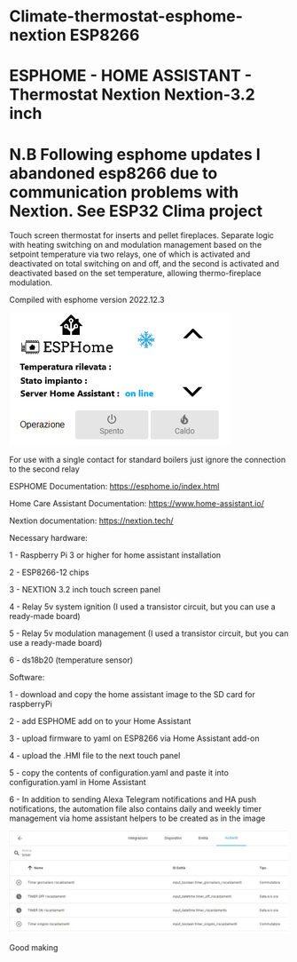 # Climate-thermostat-esphome-nextion ESP8266
# ESPHOME - HOME ASSISTANT - Thermostat Nextion Nextion-3.2 inch

# N.B Following esphome updates I abandoned esp8266 due to communication problems with Nextion. See ESP32 Clima project

Touch screen thermostat for inserts and pellet fireplaces.
Separate logic with heating switching on and modulation management based on the setpoint temperature via two relays, one of which is activated and deactivated on total switching on and off, and the second is activated and deactivated based on the set temperature, allowing thermo-fireplace modulation.
 
Compiled with esphome version 2022.12.3

![](https://github.com/Giuseppe-P/Climate-thermostat-esphome-nextion/blob/main/HA_ESPHOME_TERMOSTATO_NEXTION_ONLINE.png)

For use with a single contact for standard boilers just ignore the connection to the second relay

ESPHOME Documentation:
https://esphome.io/index.html

Home Care Assistant Documentation:
https://www.home-assistant.io/

Nextion documentation:
https://nextion.tech/

Necessary hardware:

1 - Raspberry Pi 3 or higher for home assistant installation

2 - ESP8266-12 chips

3 - NEXTION 3.2 inch touch screen panel

4 - Relay 5v system ignition (I used a transistor circuit, but you can use a ready-made board)

5 - Relay 5v modulation management (I used a transistor circuit, but you can use a ready-made board)

6 - ds18b20 (temperature sensor)

Software:

1 - download and copy the home assistant image to the SD card for raspberryPi

2 - add ESPHOME add on to your Home Assistant

3 - upload firmware to yaml on ESP8266 via Home Assistant add-on

4 - upload the .HMI file to the next touch panel

5 - copy the contents of configuration.yaml and paste it into configuration.yaml in Home Assistant

6 - In addition to sending Alexa Telegram notifications and HA push notifications, the automation file also contains daily and weekly timer management via home assistant helpers to be created as in the image

![](https://github.com/Giuseppe-P/Climate-thermostat-esphome-nextion/blob/main/helpers.jpg)

Good making
